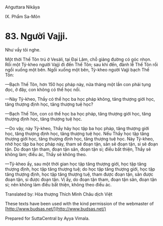  

Aṅguttara Nikāya

IX. Phẩm Sa-Môn

# 83\. Người Vajji.

Như vầy tôi nghe.

Một thời Thế Tôn trú ở Vesàli, tại Ðại Lâm, chỗ giảng đường có góc nhọn. Rồi một Tỷ-kheo người Vajji đi đến Thế Tôn; sau khi đến, đảnh lễ Thế Tôn rồi ngồi xuống một bên. Ngồi xuống một bên, Tỷ-kheo người Vajji bạch Thế Tôn:

—Bạch Thế Tôn, hơn 150 học pháp này, nửa tháng một lần con phải tụng đọc, ở đây, con không có thể học nổi.

—Này Tỷ-kheo, Thầy có thể học ba học pháp không, tăng thượng giới học, tăng thượng định học, tăng thượng tuệ học?

—Bạch Thế Tôn, con có thể học ba học pháp, tăng thượng giới học, tăng thượng định học, tăng thượng tuệ học.

—Do vậy, này Tỷ-kheo, Thầy hãy học tập ba học pháp, tăng thượng giới học, tăng thượng định học, tăng thượng tuệ học. Nếu Thầy học tập tăng thượng giới học, tăng thượng định học, tăng thượng tuệ học. Này Tỷ-kheo, nhờ học tập ba học pháp này, tham sẽ đoạn tận, sân sẽ đoạn tận, si sẽ đoạn tận. Do đoạn tận tham, đoạn tận sân, đoạn tận si; điều bất thiện, Thầy sẽ không làm; điều ác, Thầy sẽ không theo.

—Tỷ-kheo ấy, sau một thời gian học tập tăng thượng giới, học tập tăng thượng định, học tập tăng thượng tuệ; do học tập tăng thượng giới, học tập tăng thượng định, học tập tăng thượng tuệ, tham được đoạn tận, sân được đoạn tận, si được đoạn tận. Vị ấy, do đoạn tận tham, đoạn tận sân, đoạn tận si; nên không làm điều bất thiện, không theo điều ác.

Translated by: Hòa thượng Thích Minh Châu dịch Việt

These texts have been used with the kind permission of the webmaster of [http://www.budsas.net/](http://www.budsas.net/)

Prepared for SuttaCentral by Ayya Vimala.